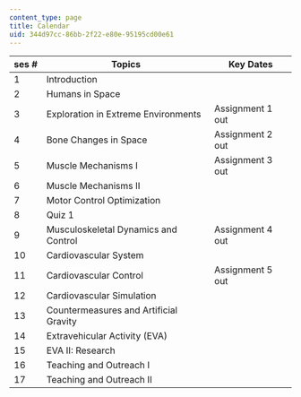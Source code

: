 ```yaml
---
content_type: page
title: Calendar
uid: 344d97cc-86bb-2f22-e80e-95195cd00e61
---
```


| ses # | Topics | Key Dates |
| --- | --- | --- |
| 1 | Introduction |  |
| 2 | Humans in Space |  |
| 3 | Exploration in Extreme Environments | Assignment 1 out |
| 4 | Bone Changes in Space | Assignment 2 out |
| 5 | Muscle Mechanisms I | Assignment 3 out |
| 6 | Muscle Mechanisms II |  |
| 7 | Motor Control Optimization |  |
| 8 | Quiz 1 |  |
| 9 | Musculoskeletal Dynamics and Control | Assignment 4 out |
| 10 | Cardiovascular System |  |
| 11 | Cardiovascular Control | Assignment 5 out |
| 12 | Cardiovascular Simulation |  |
| 13 | Countermeasures and Artificial Gravity |  |
| 14 | Extravehicular Activity (EVA) |  |
| 15 | EVA II: Research |  |
| 16 | Teaching and Outreach I |  |
| 17 | Teaching and Outreach II |